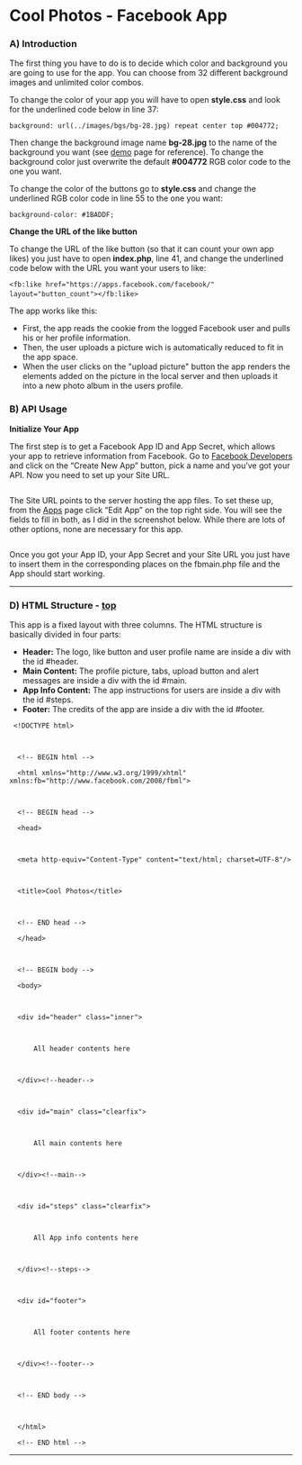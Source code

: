 # Cool Photos - Facebook App

<h3><strong>A) Introduction</strong></h3>
<p>The first thing you have to do is to decide which color and background you are going to use for the app. You can choose from 32 different background images and unlimited color combos.</p>
<p>To change the color of your app you will have to open <strong>style.css</strong> and look for the underlined code below in line 37:</p>
<code>background: url(../images/bgs/<span class="underline">bg-28.jpg</span>) repeat center top <span class="underline">#004772</span>;</code>
<p>Then change the background image name <strong>bg-28.jpg</strong> to the name of the background you want (see <a href="http://apps.volumens.com/cool-photos/">demo</a> page for reference). To change the background color just overwrite the default <strong>#004772</strong> RGB color code to the one you want.</p>
<p>To change the color of the buttons go to <strong>style.css</strong> and change the underlined RGB color code in line 55 to the one you want:</p>
<code>background-color: <span class="underline">#1BADDF</span>;</code>
<p><strong>Change the URL of the like button</strong></p>
<p>To change the URL of the like button (so that it can count your own app likes) you just have to open <strong>index.php</strong>, line 41, and change the underlined code below with the URL you want your users to like:</p>
<code>&lt;fb:like href=&quot;<span class="underline">https://apps.facebook.com/facebook/</span>&quot; layout=&quot;button_count&quot;&gt;&lt;/fb:like&gt;</code> <img src="assets/images/1.jpg" alt="" />
<p>The app works like this:</p>
<ul>
 <li>First, the app reads the cookie from the logged Facebook user and pulls his or her profile information.</li>
 <li>Then, the user uploads a picture wich is automatically reduced to fit in the app space.</li>
 <li>When the user clicks on the "upload picture" button the app renders the elements added on the picture in the local server and then uploads it into a new photo album in the users profile.</li>
</ul>
  
<h3><strong>B) API Usage</strong></h3>
<p><strong>Initialize Your App</strong></p>
<p>The first step is to get a Facebook App ID and App Secret, which allows your app to retrieve information from Facebook. Go to <a href="https://developers.facebook.com/apps">Facebook Developers</a> and click on the “Create New App” button, pick a name and you’ve got your API. Now you need to set up your Site URL.</p>
<img src="assets/images/2.jpg" alt="" />
<p>The Site URL points to the server hosting the app files. To set these up, from the <a href="https://developers.facebook.com/apps">Apps</a> page click “Edit App” on the top right side. You will see the fields to fill in both, as I did in the screenshot below. While there are lots of other options, none are necessary for this app.</p>
<img src="assets/images/3.jpg" alt="" />
<p><span class="underline">Once you got your App ID, your App Secret and your Site URL you just have to insert them in the corresponding places on the fbmain.php file and the App should start working.</span></p>
<hr>

 <h3 id="htmlStructure"><strong>D) HTML Structure</strong> - <a href="#toc">top</a></h3>
  <p>This app is a fixed layout with three columns. The HTML structure is basically divided in four parts:</p>
  <ul>
    <li><strong>Header:</strong> The logo, like button and user profile name are inside a div with the id #header.</li>
    <li><strong>Main Content:</strong> The profile picture, tabs, upload button and alert messages are inside a div with the id #main.</li>
    <li><strong>App Info Content:</strong> The app instructions for users are inside a div with the id #steps.</li>
    <li><strong>Footer:</strong> The credits of the app are inside a div with the id #footer.</li>
  </ul>
  <code> &lt;!DOCTYPE html&gt;<br>
  <br>
  &lt;!-- BEGIN html --&gt;<br>
  &lt;html xmlns=&quot;http://www.w3.org/1999/xhtml&quot; xmlns:fb=&quot;http://www.facebook.com/2008/fbml&quot;&gt;<br>
  <br>
  &lt;!-- BEGIN head --&gt;<br>
  &lt;head&gt;<br>
  <br>
  &lt;meta http-equiv=&quot;Content-Type&quot; content=&quot;text/html; charset=UTF-8&quot;/&gt;<br>
  <br>
  &lt;title&gt;Cool Photos&lt;/title&gt;<br>
  <br>
  &lt;!-- END head --&gt;<br>
  &lt;/head&gt;<br>
  <br>
  &lt;!-- BEGIN body --&gt;<br>
  &lt;body&gt;<br>
  <br>
  &lt;div id=&quot;header&quot; class=&quot;inner&quot;&gt;<br>
  <br>
  &nbsp;&nbsp;&nbsp; <span class="underline">All header contents here</span><br>
  &nbsp;&nbsp; &nbsp;<br>
  &lt;/div&gt;&lt;!--header--&gt;<br>
  <br>
  &lt;div id=&quot;main&quot; class=&quot;clearfix&quot;&gt;<br>
  <br>
  &nbsp;&nbsp;&nbsp; <span class="underline">All main contents here</span> &nbsp;<br>
  &nbsp;<br>
  &lt;/div&gt;&lt;!--main--&gt;<br>
  <br>
  &lt;div id=&quot;steps&quot; class=&quot;clearfix&quot;&gt;<br>
  <br>
  &nbsp;&nbsp;&nbsp; <span class="underline">All App info contents here</span><br>
  &nbsp;<br>
  &lt;/div&gt;&lt;!--steps--&gt;<br>
  <br>
  &lt;div id=&quot;footer&quot;&gt;<br>
  <br>
  &nbsp;&nbsp;&nbsp; <span class="underline">All footer contents here</span><br>
  &nbsp;<br>
  &lt;/div&gt;&lt;!--footer--&gt;<br>
  <br>
  &lt;!-- END body --&gt;<br>
  <br>
  &lt;/html&gt;<br>
  &lt;!-- END html --&gt;</code>
  <hr>
